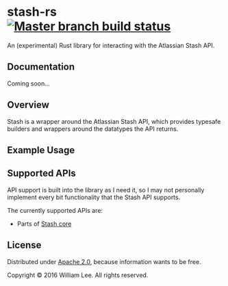 # stash-rs [![Master branch build status](https://app.wercker.com/status/daab2a54e88010b7b0e5906d855435e2/s/master "wercker status")](https://app.wercker.com/project/bykey/daab2a54e88010b7b0e5906d855435e2)

An (experimental) Rust library for interacting with the Atlassian Stash API.

## Documentation

Coming soon...

## Overview

Stash is a wrapper around the Atlassian Stash API, which provides typesafe builders and wrappers around the datatypes the API returns.

## Example Usage

## Supported APIs

API support is built into the library as I need it, so I may not personally implement every bit functionality that the Stash API supports.

The currently supported APIs are:

* Parts of [Stash core](https://developer.atlassian.com/static/rest/stash/latest/stash-rest.html)

## License

Distributed under [Apache 2.0](https://raw.githubusercontent.com/birryree/stash-rs/master/LICENSE), because information wants to be free.

Copyright &copy; 2016 William Lee. All rights reserved.
